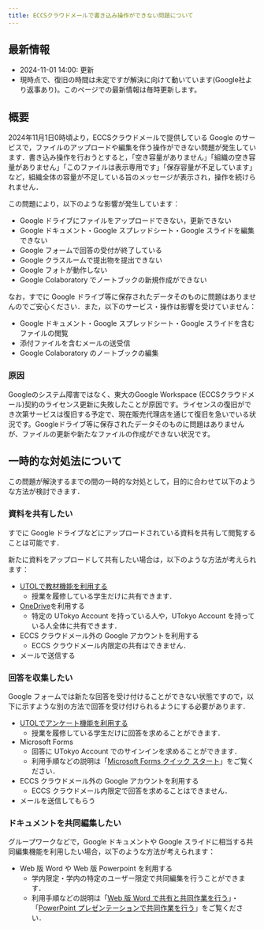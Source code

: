 ```yaml
---
title: ECCSクラウドメールで書き込み操作ができない問題について
---
```


## 最新情報

* 2024-11-01 14:00: 更新
* 現時点で、復旧の時間は未定ですが解決に向けて動いています(Google社より返事あり)。このページでの最新情報は毎時更新します。

## 概要

2024年11月1日0時頃より，ECCSクラウドメールで提供している Google のサービスで，ファイルのアップロードや編集を伴う操作ができない問題が発生しています．書き込み操作を行おうとすると，「空き容量がありません」「組織の空き容量がありません」「このファイルは表示専用です」「保存容量が不足しています」など，組織全体の容量が不足している旨のメッセージが表示され，操作を続けられません．

この問題により，以下のような影響が発生しています：

- Google ドライブにファイルをアップロードできない，更新できない
- Google ドキュメント・Google スプレッドシート・Google スライドを編集できない
- Google フォームで回答の受付が終了している
- Google クラスルームで提出物を提出できない
- Google フォトが動作しない
- Google Colaboratory でノートブックの新規作成ができない

なお，すでに Google ドライブ等に保存されたデータそのものに問題はありませんのでご安心ください．また，以下のサービス・操作は影響を受けていません：

- Google ドキュメント・Google スプレッドシート・Google スライドを含むファイルの閲覧
- 添付ファイルを含むメールの送受信
- Google Colaboratory のノートブックの編集

### 原因

Googleのシステム障害ではなく、東大のGoogle Workspace (ECCSクラウドメール)契約のライセンス更新に失敗したことが原因です。ライセンスの復旧ができ次第サービスは復旧する予定で、現在販売代理店を通じて復旧を急いでいる状況です。Googleドライブ等に保存されたデータそのものに問題はありませんが、ファイルの更新や新たなファイルの作成ができない状況です。

## 一時的な対処法について

この問題が解決するまでの間の一時的な対処として，目的に合わせて以下のような方法が検討できます．

### 資料を共有したい

すでに Google ドライブなどにアップロードされている資料を共有して閲覧することは可能です．

新たに資料をアップロードして共有したい場合は，以下のような方法が考えられます：

- [UTOLで教材機能を利用する](/utol/lecturers/materials/)
  - 授業を履修している学生だけに共有できます．
- [OneDrive](/microsoft/onedrive/)を利用する
  - 特定の UTokyo Account を持っている人や，UTokyo Account を持っている人全体に共有できます．
- ECCS クラウドメール外の Google アカウントを利用する
  - ECCS クラウドメール内限定の共有はできません．
- メールで送信する

### 回答を収集したい

Google フォームでは新たな回答を受け付けることができない状態ですので，以下に示すような別の方法で回答を受け付けられるようにする必要があります．

- [UTOLでアンケート機能を利用する](/utol/lecturers/surveys/)
  - 授業を履修している学生だけに回答を求めることができます．
- Microsoft Forms
  - 回答に UTokyo Account でのサインインを求めることができます．
  - 利用手順などの説明は「[Microsoft Forms クイック スタート](https://support.microsoft.com/ja-jp/office/620daa7a-3e03-4013-8f92-5cce86210ef6)」をご覧ください．
- ECCS クラウドメール外の Google アカウントを利用する
  - ECCS クラウドメール内限定で回答を求めることはできません．
- メールを送信してもらう

### ドキュメントを共同編集したい

グループワークなどで，Google ドキュメントや Google スライドに相当する共同編集機能を利用したい場合，以下のような方法が考えられます：

- Web 版 Word や Web 版 Powerpoint を利用する
  - 学内限定・学内の特定のユーザー限定で共同編集を行うことができます．
  - 利用手順などの説明は「[Web 版 Word で共有と共同作業を行う](https://support.microsoft.com/ja-jp/office/6576e645-fd66-4a9a-9472-0e5ad4605a1b)」・「[PowerPoint プレゼンテーションで共同作業を行う](https://support.microsoft.com/ja-jp/office/0c30ee3f-8674-4f0e-97be-89cf2892a34d)」をご覧ください．
